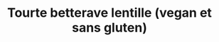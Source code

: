 ---
categories:
- Accompagnement
check: Oui
checkAlwaysOk: false
cuisson: Oui
draft: false
ingredients:
  autres:
  - commentaire: ''
    quantite: 6
    title: Pate feuilleté sans gluten et vegan
    unit: unité
  epices:
  - title: Poivre
  - title: Sel
  - quantite: 3
    title: Raifort en poudre
    unit: grammes
  - quantite: 1
    title: Feuille de laurier
    unit: unité
  - quantite: 3
    title: Estragon séché
    unit: grammes
  legumes:
  - quantite: 2
    title: Oignon
    unit: Kg
  - quantite: 1.2
    title: Betterave cuite
    unit: Kg
  sec:
  - quantite: 300
    title: Lentilles vertes
    unit: grammes
layout: recettes
materiel:
- Four
- Marmitte
plate: 20
prepAlt:
- recetteAlt: tourte-betterave-et-feta_eivoui8a
preparation: 'Couper les oignons en petit dès.


  Faire cuire les lentilles vertes à l''eau avec les oignons, une feuille de laurier
  et du sel.


  Egoutter. Laisser refroidir.


  Préchauffer le four à 180°c à chaleur tournante ou 200°c en mode convection naturelle!!


  Tapisser sur les plaques de cuisson du papier sulfuuuuu.....


  Râper grossièrement les betteraves, presser tout ça dans une passoire pour ôter
  un max de jus sans en faire de la purée.


  Verser dans un grand saladier avec du sel,  l''estragon, le raifort et une généreuse
  quantité de poivre.


  Ajouter les lentilles aux oignons égouter et tout y mélanger.


  Etaler les premières pâtes sur les plaques.


  Disposer l''appareil à betterave en cercle en laissant 1cm de bords libres pour
  sceller avec la deuxième pâte.


  Dorer la surface de la tourte au café avec un pinceau.


  Faire une cheminée au centre. Enfourner 30/35min.'
publishDate: 2024-05-18 15:49:00+00:00
quantite_desc: 8 parts par tourte • 3 tourtes pour 20 personnes.
regime:
- vegan
- vegetarien
- sans-lactose
- sans-gluten
temperature: Chaud
title: Tourte betterave lentille (vegan et sans gluten)
type: entree
---